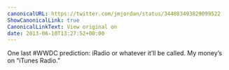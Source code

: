 ```yaml
---
canonicalURL: https://twitter.com/jmjordan/status/344083493829099522
ShowCanonicalLink: true
CanonicalLinkText: View original on
date: 2013-06-10T13:27:52+00:00
---
```

One last #WWDC prediction: iRadio or whatever it’ll be called. My money’s on “iTunes Radio.”